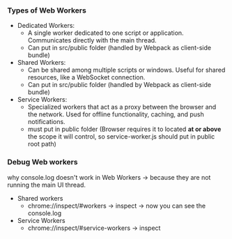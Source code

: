 ### Types of Web Workers
- Dedicated Workers:
    - A single worker dedicated to one script or application. Communicates directly with the main thread.
    - Can put in src/public folder (handled by Webpack as client-side bundle)
- Shared Workers:
    - Can be shared among multiple scripts or windows. Useful for shared resources, like a WebSocket connection.
    - Can put in src/public folder (handled by Webpack as client-side bundle)
- Service Workers:
    - Specialized workers that act as a proxy between the browser and the network. Used for offline functionality, caching, and push notifications.
    - must put in public folder (Browser requires it to located **at or above** the scope it will control, so service-worker.js should put in public root path)

### Debug Web workers 

why console.log doesn't work in Web Workers  -> because they are not running the main UI thread.

- Shared workers
    - chrome://inspect/#workers -> inspect -> now you can see the console.log
- Service Workers
    - chrome://inspect/#service-workers -> inspect




